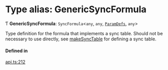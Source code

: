 # Type alias: GenericSyncFormula

Ƭ **GenericSyncFormula**: `SyncFormula`<`any`, `any`, [`ParamDefs`](ParamDefs.md), `any`\>

Type definition for the formula that implements a sync table.
Should not be necessary to use directly, see [makeSyncTable](../functions/makeSyncTable.md)
for defining a sync table.

#### Defined in

[api.ts:212](https://github.com/coda/packs-sdk/blob/main/api.ts#L212)
